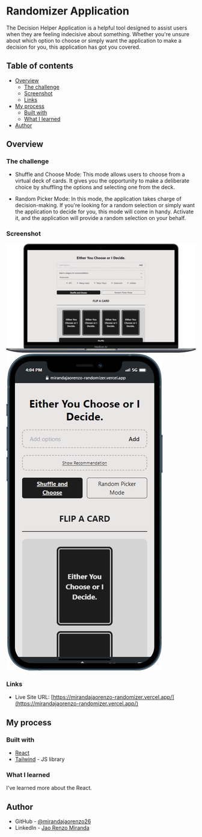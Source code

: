 # Randomizer Application

The Decision Helper Application is a helpful tool designed to assist users when they are feeling indecisive about something. Whether you're unsure about which option to choose or simply want the application to make a decision for you, this application has got you covered.

## Table of contents

- [Overview](#overview)
  - [The challenge](#the-challenge)
  - [Screenshot](#screenshot)
  - [Links](#links)
- [My process](#my-process)
  - [Built with](#built-with)
  - [What I learned](#what-i-learned)
- [Author](#author)

## Overview

### The challenge

- Shuffle and Choose Mode: This mode allows users to choose from a virtual deck of cards. It gives you the opportunity to make a deliberate choice by shuffling the options and selecting one from the deck.

- Random Picker Mode: In this mode, the application takes charge of decision-making. If you're looking for a random selection or simply want the application to decide for you, this mode will come in handy. Activate it, and the application will provide a random selection on your behalf.

### Screenshot

![Desktop Preview](/src/screenshots/desktop-view.png?raw=true "Desktop Preview")
![Mobile Preview](./src/screenshots/mobile-view.png?raw=true "Mobile Preview")

### Links

- Live Site URL: [https://mirandajaorenzo-randomizer.vercel.app/](https://mirandajaorenzo-randomizer.vercel.app/)

## My process

### Built with

- [React](https://reactjs.org/)
- [Tailwind](https://tailwindcss.com/) - JS library

### What I learned

I've learned more about the React.

## Author

- GitHub - [@mirandajaorenzo26](https://github.com/mirandajaorenzo26)
- LinkedIn - [Jao Renzo Miranda](https://www.linkedin.com/in/jao-renzo-miranda/)
